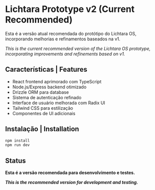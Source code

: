 # Lichtara Prototype v2 (Current Recommended)

Esta é a versão atual recomendada do protótipo do Lichtara OS, incorporando melhorias e refinamentos baseados na v1.

*This is the current recommended version of the Lichtara OS prototype, incorporating improvements and refinements based on v1.*

## Características | Features

- React frontend aprimorado com TypeScript
- Node.js/Express backend otimizado
- Drizzle ORM para database
- Sistema de autenticação refinado
- Interface de usuário melhorada com Radix UI
- Tailwind CSS para estilização
- Componentes de UI adicionais

## Instalação | Installation

```bash
npm install
npm run dev
```

## Status

**Esta é a versão recomendada para desenvolvimento e testes.**

***This is the recommended version for development and testing.***